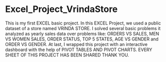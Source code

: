 # Excel_Project_VrindaStore
This is my first EXCEL basic project.
In this EXCEL Project, we used a public dataset of a store named VRINDA STORE. 
I solved several basic problems it analyzed as yearly sales data over problems like: ORDERS VS SALES, MEN VS WOMEN SALES, ORDER STATUS, TOP 5 STATES, AGE VS GENDER and ORDER VS GENDER. 
At last, I wrapped this project with an interactive dashboard with the help of PIVOT TABLES AND PIVOT CHARTS. 
EVERY SHEET OF THIS PROJECT HAS BEEN SHARED THANK YOU. 
